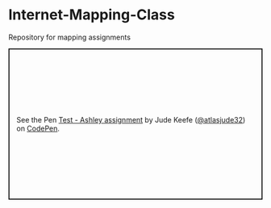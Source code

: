 # Internet-Mapping-Class
Repository for mapping assignments

<p class="codepen" data-height="300" data-default-tab="html,result" data-slug-hash="poYXREW" data-user="atlasjude32" style="height: 300px; box-sizing: border-box; display: flex; align-items: center; justify-content: center; border: 2px solid; margin: 1em 0; padding: 1em;">
  <span>See the Pen <a href="https://codepen.io/atlasjude32/pen/poYXREW">
  Test - Ashley assignment</a> by Jude Keefe (<a href="https://codepen.io/atlasjude32">@atlasjude32</a>)
  on <a href="https://codepen.io">CodePen</a>.</span>
</p>
<script async src="https://cpwebassets.codepen.io/assets/embed/ei.js"> </script>
